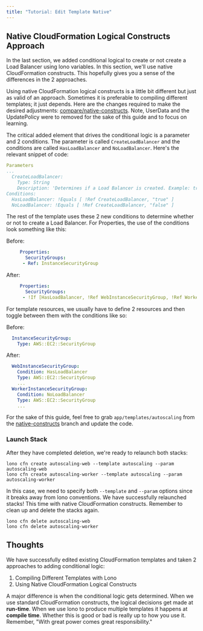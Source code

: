 ```yaml
---
title: "Tutorial: Edit Template Native"
---
```


## Native CloudFormation Logical Constructs Approach

In the last section, we added conditional logical to create or not create a Load Balancer using lono variables. In this section, we'll use native CloudFormation constructs.  This hopefully gives you a sense of the differences in the 2 approaches.

Using native CloudFormation logical constructs is a little bit different but just as valid of an approach. Sometimes it is preferable to compiling different templates; it just depends.  Here are the changes required to make the desired adjustments: [compare/native-constructs](https://github.com/tongueroo/lono-tutorial-autoscaling/compare/native-constructs).  Note, UserData and the UpdatePolicy were to removed for the sake of this guide and to focus on learning.

The critical added element that drives the conditional logic is a parameter and 2 conditions.  The parameter is called `CreateLoadBalancer` and the conditions are called `HasLoadBalancer` and `NoLoadBalancer`. Here's the relevant snippet of code:


```yaml
Parameters
...
  CreateLoadBalancer:
    Type: String
    Description: 'Determines if a Load Balancer is created. Example: true or false'
Conditions:
  HasLoadBalancer: !Equals [ !Ref CreateLoadBalancer, "true" ]
  NoLoadBalancer: !Equals [ !Ref CreateLoadBalancer, "false" ]
```

The rest of the template uses these 2 new conditions to determine whether or not to create a Load Balancer.  For Properties, the use of the conditions look something like this:

Before:

```yaml
     Properties:
       SecurityGroups:
      - Ref: InstanceSecurityGroup
```

After:

```yaml
     Properties:
       SecurityGroups:
      - !If [HasLoadBalancer, !Ref WebInstanceSecurityGroup, !Ref WorkerInstanceSecurityGroup]
```

For template resources, we usually have to define 2 resources and then toggle between them with the conditions like so:

Before:

```yaml
  InstanceSecurityGroup:
    Type: AWS::EC2::SecurityGroup
```

After:

```yaml
  WebInstanceSecurityGroup:
    Condition: HasLoadBalancer
    Type: AWS::EC2::SecurityGroup
    ...
  WorkerInstanceSecurityGroup:
    Condition: NoLoadBalancer
    Type: AWS::EC2::SecurityGroup
    ...
```

For the sake of this guide, feel free to grab `app/templates/autoscaling` from the [native-constructs](https://github.com/tongueroo/lono-tutorial-autoscaling/blob/native-constructs/app/templates/autoscaling.yml) branch and update the code.

### Launch Stack

After they have completed deletion, we're ready to relaunch both stacks:

```
lono cfn create autoscaling-web --template autoscaling --param autoscaling-web
lono cfn create autoscaling-worker --template autoscaling --param autoscaling-worker
```

In this case, we need to specify both `--template` and `--param` options since it breaks away from lono conventions.  We have successfully relaunched stacks!  This time with native CloudFormation constructs.  Remember to clean up and delete the stacks again.

```
lono cfn delete autoscaling-web
lono cfn delete autoscaling-worker
```

## Thoughts

We have successfully edited existing CloudFormation templates and taken 2 approaches to adding conditional logic:

1. Compiling Different Templates with Lono
2. Using Native CloudFormation Logical Constructs

A major difference is when the conditional logic gets determined. When we use standard CloudFormation constructs, the logical decisions get made at **run-time**. When we use lono to produce multiple templates it happens at **compile time**.  Whether this is good or bad is really up to how you use it. Remember, "With great power comes great responsibility."

